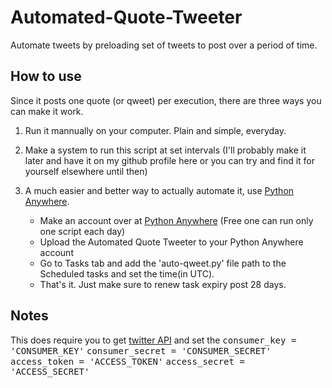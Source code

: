 # Automated-Quote-Tweeter
Automate tweets by preloading set of tweets to post over a period of time.

## How to use
Since it posts one quote (or qweet) per execution, there are three ways you can make it work.

1. Run it mannually on your computer. Plain and simple, everyday.

2. Make a system to run this script at set intervals (I'll probably make it later and have it on my github profile here or you can try and find it for yourself elsewhere until then)

3. A much easier and better way to actually automate it, use [Python Anywhere](https://pythonanywhere.com/). 
    - Make an account over at [Python Anywhere](https://pythonanywhere.com/) (Free one can run only one script each day)
    - Upload the Automated Quote Tweeter to your Python Anywhere account
    - Go to Tasks tab and add the 'auto-qweet.py' file path to the Scheduled tasks and set the time(in UTC). 
    - That's it. Just make sure to renew task expiry post 28 days.
    
## Notes
This does require you to get [twitter API](https://developer.twitter.com/en/products/twitter-api) and set the 
<kbd>consumer_key = 'CONSUMER_KEY'</kbd>
<kbd>consumer_secret = 'CONSUMER_SECRET'</kbd>
<kbd>access_token = 'ACCESS_TOKEN'</kbd>
<kbd>access_secret = 'ACCESS_SECRET'</kbd>
